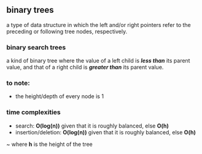 ## binary trees
a type of data structure in which the left and/or right pointers refer to the preceding or following tree nodes, respectively.

### binary search trees
a kind of binary tree where the value of a left child is ***less than*** its parent value, and that of a right child is 
***greater than*** its parent value.

### to note:
- the height/depth of every node is 1

### time complexities
- search: **O(log(n))** given that it is roughly balanced, else **O(h)**
- insertion/deletion: **O(log(n))** given that it is roughly balanced, else **O(h)**

~ where **h** is the height of the tree